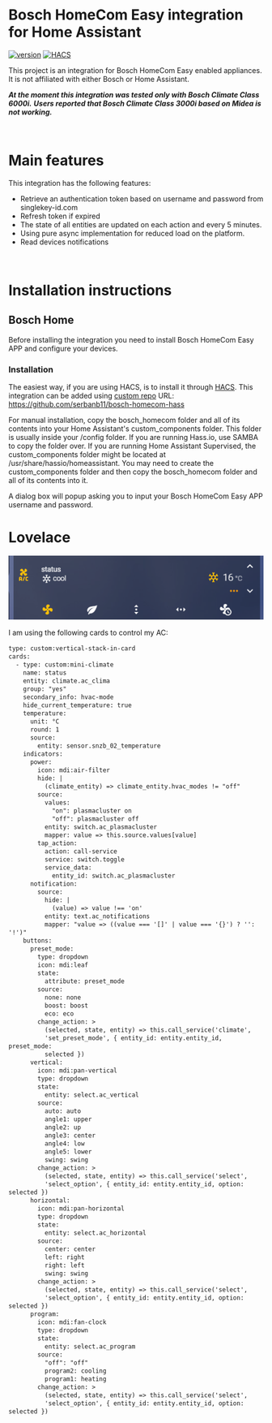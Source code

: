 # Bosch HomeCom Easy integration for Home Assistant

[![version](https://img.shields.io/github/manifest-json/v/serbanb11/bosch-homecom-hass?filename=custom_components%2Fbosch_homecom%2Fmanifest.json&color=slateblue)](https://github.com/serbanb11/bosch-homecom-hass/releases/latest)
[![HACS](https://img.shields.io/badge/HACS-Default-orange.svg?logo=HomeAssistantCommunityStore&logoColor=white)](https://github.com/hacs/integration)


This project is an integration for Bosch HomeCom Easy enabled appliances. It is not affiliated with either Bosch or Home Assistant.

***At the moment this integration was tested only with Bosch Climate Class 6000i.***
***Users reported that Bosch Climate Class 3000i based on Midea is not working.***

</br>

# Main features
This integration has the following features:
* Retrieve an authentication token based on username and password from singlekey-id.com
* Refresh token if expired
* The state of all entities are updated on each action and every 5 minutes.
* Using pure async implementation for reduced load on the platform.
* Read devices notifications

</br>

# Installation instructions
## Bosch Home
Before installing the integration you need to install Bosch HomeCom Easy APP and configure your devices.

### Installation
The easiest way, if you are using HACS, is to install it through [HACS](https://hacs.xyz/). This integration can be added using [custom repo](https://www.hacs.xyz/docs/faq/custom_repositories/)
URL: https://github.com/serbanb11/bosch-homecom-hass

For manual installation, copy the bosch_homecom folder and all of its contents into your Home Assistant's custom_components folder. This folder is usually inside your /config folder. If you are running Hass.io, use SAMBA to copy the folder over. If you are running Home Assistant Supervised, the custom_components folder might be located at /usr/share/hassio/homeassistant. You may need to create the custom_components folder and then copy the bosch_homecom folder and all of its contents into it.

A dialog box will popup asking you to input your Bosch HomeCom Easy APP username and password. 


# Lovelace

![Lovelace card](/img/card.png)

I am using the following cards to control my AC:

```
type: custom:vertical-stack-in-card
cards:
  - type: custom:mini-climate
    name: status
    entity: climate.ac_clima
    group: "yes"
    secondary_info: hvac-mode
    hide_current_temperature: true
    temperature:
      unit: °C
      round: 1
      source:
        entity: sensor.snzb_02_temperature
    indicators:
      power:
        icon: mdi:air-filter
        hide: |
          (climate_entity) => climate_entity.hvac_modes != "off"
        source:
          values:
            "on": plasmacluster on
            "off": plasmacluster off
          entity: switch.ac_plasmacluster
          mapper: value => this.source.values[value]
        tap_action:
          action: call-service
          service: switch.toggle
          service_data:
            entity_id: switch.ac_plasmacluster
      notification:
        source:
          hide: |
            (value) => value !== 'on'
          entity: text.ac_notifications
          mapper: "value => ((value === '[]' | value === '{}') ? '': '!')"
    buttons:
      preset_mode:
        type: dropdown
        icon: mdi:leaf
        state:
          attribute: preset_mode
        source:
          none: none
          boost: boost
          eco: eco
        change_action: >
          (selected, state, entity) => this.call_service('climate',
          'set_preset_mode', { entity_id: entity.entity_id, preset_mode:
          selected })
      vertical:
        icon: mdi:pan-vertical
        type: dropdown
        state:
          entity: select.ac_vertical
        source:
          auto: auto
          angle1: upper
          angle2: up
          angle3: center
          angle4: low
          angle5: lower
          swing: swing
        change_action: >
          (selected, state, entity) => this.call_service('select',
          'select_option', { entity_id: entity.entity_id, option: selected })
      horizontal:
        icon: mdi:pan-horizontal
        type: dropdown
        state:
          entity: select.ac_horizontal
        source:
          center: center
          left: right
          right: left
          swing: swing
        change_action: >
          (selected, state, entity) => this.call_service('select',
          'select_option', { entity_id: entity.entity_id, option: selected })
      program:
        icon: mdi:fan-clock
        type: dropdown
        state:
          entity: select.ac_program
        source:
          "off": "off"
          program2: cooling
          program1: heating
        change_action: >
          (selected, state, entity) => this.call_service('select',
          'select_option', { entity_id: entity.entity_id, option: selected })
```
